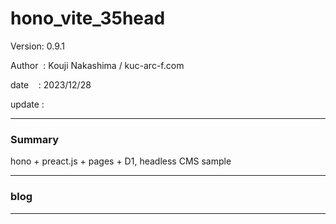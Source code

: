 ﻿# hono_vite_35head

 Version: 0.9.1

 Author  : Kouji Nakashima / kuc-arc-f.com

 date    : 2023/12/28

 update  :
***
### Summary

hono + preact.js + pages + D1, headless CMS sample

***
### blog 


***

